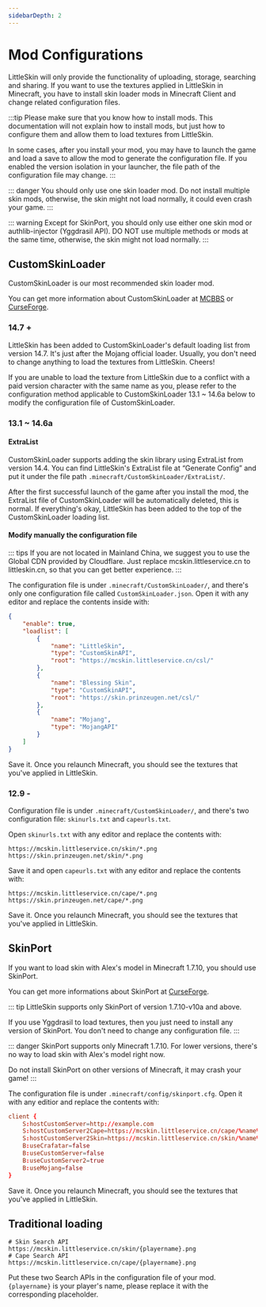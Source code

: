```yaml
---
sidebarDepth: 2
---
```


# Mod Configurations

LittleSkin will only provide the functionality of uploading, storage, searching and sharing. If you want to use the textures applied in LittleSkin in Minecraft, you have to install skin loader mods in Minecraft Client and change related configuration files.

:::tip
Please make sure that you know how to install mods. This documentation will not explain how to install mods, but just how to configure them and allow them to load textures from LittleSkin.

In some cases, after you install your mod, you may have to launch the game and load a save to allow the mod to generate the configuration file. If you enabled the version isolation in your launcher, the file path of the configuration file may change.
:::

::: danger
You should only use one skin loader mod. Do not install multiple skin mods, otherwise, the skin might not load normally, it could even crash your game.
:::

::: warning
Except for SkinPort, you should only use either one skin mod or authlib-injector (Yggdrasil API). DO NOT use multiple methods or mods at the same time, otherwise, the skin might not load normally.
:::

## CustomSkinLoader

CustomSkinLoader is our most recommended skin loader mod.

You can get more information about CustomSkinLoader at [MCBBS](https://www.mcbbs.net/thread-269807-1-1.html) or [CurseForge](https://www.curseforge.com/minecraft/mc-mods/customskinloader).

### 14.7 +

LittleSkin has been added to CustomSkinLoader's default loading list from version 14.7. It's just after the Mojang official loader. Usually, you don't need to change anything to load the textures from LittleSkin. Cheers!

If you are unable to load the texture from LittleSkin due to a conflict with a paid version character with the same name as you, please refer to the configuration method applicable to CustomSkinLoader 13.1 ~ 14.6a below to modify the configuration file of CustomSkinLoader.

### 13.1 ~ 14.6a

#### ExtraList

CustomSkinLoader supports adding the skin library using ExtraList from version 14.4. You can find LittleSkin's ExtraList file at “Generate Config” and put it under the file path `.minecraft/CustomSkinLoader/ExtraList/`.

After the first successful launch of the game after you install the mod, the ExtraList file of CustomSkinLoader will be automatically deleted, this is normal. If everything's okay, LittleSkin has been added to the top of the CustomSkinLoader loading list.

#### Modify manually the configuration file

::: tips
If you are not located in Mainland China, we suggest you to use the Global CDN provided by Cloudflare. Just replace mcskin.littleservice.cn to littleskin.cn, so that you can get better experience.
:::

The configuration file is under `.minecraft/CustomSkinLoader/`, and there's only one configuration file called `CustomSkinLoader.json`. Open it with any editor and replace the contents inside with:

```json
{
    "enable": true,
    "loadlist": [
        {
            "name": "LittleSkin",
            "type": "CustomSkinAPI",
            "root": "https://mcskin.littleservice.cn/csl/"
        },
        {
            "name": "Blessing Skin",
            "type": "CustomSkinAPI",
            "root": "https://skin.prinzeugen.net/csl/"
        },
        {
            "name": "Mojang",
            "type": "MojangAPI"
        }
    ]
}
```

Save it. Once you relaunch Minecraft, you should see the textures that you've applied in LittleSkin.

### 12.9 -

Configuration file is under `.minecraft/CustomSkinLoader/`, and there's two configuration file: `skinurls.txt` and `capeurls.txt`.

Open `skinurls.txt` with any editor and replace the contents with:

```
https://mcskin.littleservice.cn/skin/*.png
https://skin.prinzeugen.net/skin/*.png
```

Save it and open `capeurls.txt` with any editor and replace the contents with:

```
https://mcskin.littleservice.cn/cape/*.png
https://skin.prinzeugen.net/cape/*.png
```

Save it. Once you relaunch Minecraft, you should see the textures that you've applied in LittleSkin.

## SkinPort

If you want to load skin with Alex's model in Minecraft 1.7.10, you should use SkinPort.

You can get more informations about SkinPort at [CurseForge](https://www.curseforge.com/minecraft/mc-mods/skinport).

::: tip
LittleSkin supports only SkinPort of version 1.7.10-v10a and above.

If you use Yggdrasil to load textures, then you just need to install any version of SkinPort. You don't need to change any configuration file.
:::

::: danger
SkinPort supports only Minecraft 1.7.10. For lower versions, there's no way to load skin with Alex's model right now.

Do not install SkinPort on other versions of Minecraft, it may crash your game!
:::

The configuration file is under `.minecraft/config/skinport.cfg`. Open it with any editior and replace the contents with:

``` conf
client {
    S:hostCustomServer=http://example.com
    S:hostCustomServer2Cape=https://mcskin.littleservice.cn/cape/%name%.png
    S:hostCustomServer2Skin=https://mcskin.littleservice.cn/skin/%name%.png
    B:useCrafatar=false
    B:useCustomServer=false
    B:useCustomServer2=true
    B:useMojang=false
}
```

Save it. Once you relaunch Minecraft, you should see the textures that you've applied in LittleSkin.

## Traditional loading

```
# Skin Search API
https://mcskin.littleservice.cn/skin/{playername}.png
# Cape Search API
https://mcskin.littleservice.cn/cape/{playername}.png
```

Put these two Search APIs in the configuration file of your mod. `{playername}` is your player's name, please replace it with the corresponding placeholder.
